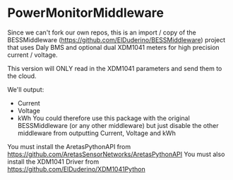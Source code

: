 # PowerMonitorMiddleware

Since we can't fork our own repos, this is an import / copy of the BESSMiddleware (https://github.com/ElDuderino/BESSMiddleware) project that uses Daly BMS and optional dual XDM1041 meters for high precision current / voltage.

This version will ONLY read in the XDM1041 parameters and send them to the cloud. 

We'll output:
 * Current
 * Voltage
 * kWh
You could therefore use this package with the original BESSMiddleware (or any other middleware) but just disable the other middleware from outputting Current, Voltage and kWh

You must install the AretasPythonAPI from https://github.com/AretasSensorNetworks/AretasPythonAPI
You must also install the XDM1041 Driver from https://github.com/ElDuderino/XDM1041Python
